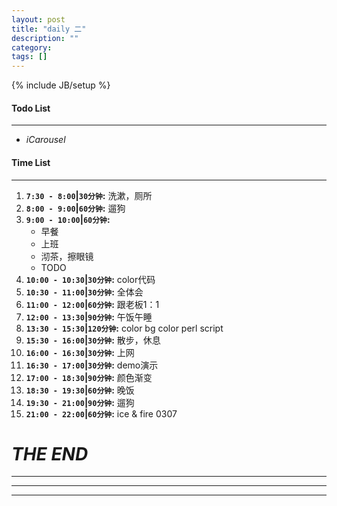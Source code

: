 ```yaml
---
layout: post
title: "daily 二"
description: ""
category: 
tags: []
---
```

{% include JB/setup %}
#### Todo List
***
* *iCarousel*

#### Time List
***
1. **`7:30 - 8:00`|`30分钟`:** 洗漱，厕所
2. **`8:00 - 9:00`|`60分钟`:** 遛狗
3. **`9:00 - 10:00`|`60分钟`:** 
	* 早餐
	* 上班
	* 沏茶，擦眼镜
	* TODO
4. **`10:00 - 10:30`|`30分钟`:** color代码
5. **`10:30 - 11:00`|`30分钟`:** 全体会
6. **`11:00 - 12:00`|`60分钟`:** 跟老板1：1
7. **`12:00 - 13:30`|`90分钟`:** 午饭午睡
8. **`13:30 - 15:30`|`120分钟`:** color bg color perl script
9. **`15:30 - 16:00`|`30分钟`:** 散步，休息
10. **`16:00 - 16:30`|`30分钟`:** 上网
11. **`16:30 - 17:00`|`30分钟`:** demo演示
12. **`17:00 - 18:30`|`90分钟`:** 颜色渐变
13. **`18:30 - 19:30`|`60分钟`:** 晚饭
14. **`19:30 - 21:00`|`90分钟`:** 遛狗
15. **`21:00 - 22:00`|`60分钟`:** ice & fire 0307

# *THE END*
***
***
***